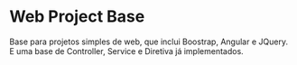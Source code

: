 # Web Project Base
Base para projetos simples de web, que inclui Boostrap, Angular e JQuery. E uma base de Controller, Service e Diretiva já implementados.
